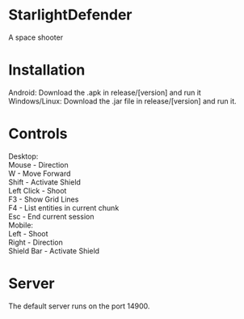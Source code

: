 # StarlightDefender
A space shooter
# Installation
Android: Download the .apk in release/[version] and run it <br>
Windows/Linux: Download the .jar file in release/[version] and run it.
# Controls
Desktop: <br>
Mouse      - Direction <br>
W          - Move Forward<br>
Shift      - Activate Shield<br>
Left Click - Shoot<br>
F3         - Show Grid Lines<br>
F4         - List entities in current chunk<br>
Esc        - End current session<br>
Mobile:<br>
Left       - Shoot<br>
Right      - Direction<br>
Shield Bar - Activate Shield<br>

# Server
The default server runs on the port 14900. 